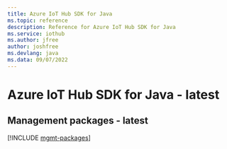 ```yaml
---
title: Azure IoT Hub SDK for Java
ms.topic: reference
description: Reference for Azure IoT Hub SDK for Java
ms.service: iothub
ms.author: jfree
author: joshfree
ms.devlang: java
ms.data: 09/07/2022
---
```

# Azure IoT Hub SDK for Java - latest

## Management packages - latest
[!INCLUDE [mgmt-packages](iot-hub-mgmt-index.md)]